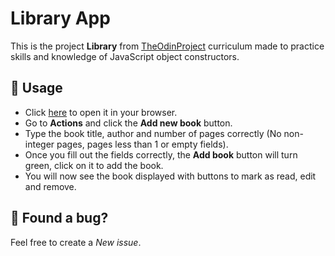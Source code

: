 # Library App

This is the project __Library__ from [TheOdinProject](https://www.theodinproject.com/lessons/node-path-javascript-library/) curriculum made to practice skills and knowledge of JavaScript object constructors.

## 🚀 Usage

- Click [here](https://climaxmba.github.io/library/) to open it in your browser.
- Go to __Actions__ and click the __Add new book__ button.
- Type the book title, author and number of pages correctly (No non-integer pages, pages less than 1 or empty fields).
- Once you fill out the fields correctly, the __Add book__ button will turn green, click on it to add the book.
- You will now see the book displayed with buttons to mark as read, edit and remove.

## 🐛 Found a bug?

Feel free to create a _New issue_.